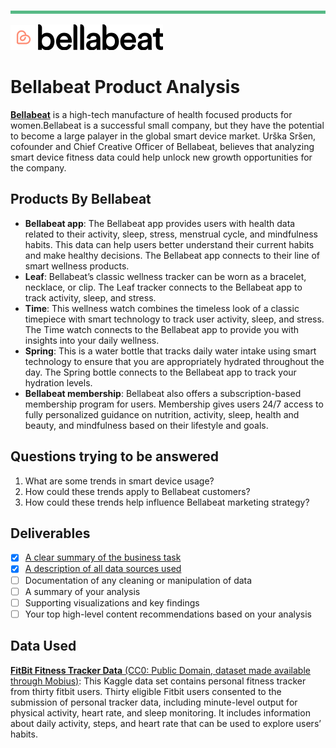 ![top line](./Resources/Images/topLine.png)  

![logo](./Resources/Images/logo.png)  ![full logo](./Resources/Images/fullLogo.png)
# Bellabeat Product Analysis

[**Bellabeat**](https://bellabeat.com "Bellabeat website") is a high-tech manufacture of health focused products for women.Bellabeat is a successful small company, but they have the  potential to become a large palayer in the global smart device market. 
Urška Sršen, cofounder and Chief Creative Officer of Bellabeat, believes that analyzing smart device fitness data could help unlock new growth opportunities for the company.

## Products By Bellabeat

* **Bellabeat app**: The Bellabeat app provides users with health data related to their activity, sleep, stress,
menstrual cycle, and mindfulness habits. This data can help users better understand their current habits and
make healthy decisions. The Bellabeat app connects to their line of smart wellness products.
* **Leaf**: Bellabeat’s classic wellness tracker can be worn as a bracelet, necklace, or clip. The Leaf tracker connects
to the Bellabeat app to track activity, sleep, and stress.
* **Time**: This wellness watch combines the timeless look of a classic timepiece with smart technology to track user
activity, sleep, and stress. The Time watch connects to the Bellabeat app to provide you with insights into your
daily wellness.
* **Spring**: This is a water bottle that tracks daily water intake using smart technology to ensure that you are
appropriately hydrated throughout the day. The Spring bottle connects to the Bellabeat app to track your
hydration levels.
* **Bellabeat membership**: Bellabeat also offers a subscription-based membership program for users.
Membership gives users 24/7 access to fully personalized guidance on nutrition, activity, sleep, health and
beauty, and mindfulness based on their lifestyle and goals.

## Questions trying to be answered

1. What are some trends in smart device usage? 
2. How could these trends apply to Bellabeat customers?
3. How could these trends help influence Bellabeat marketing strategy?

## Deliverables

- [X] [A clear summary of the business task](https://github.com/abhisindh/Bellabeat_Product_Analysis/blob/master/001_Ask/Business_Task_statement.md "Business task statement")
- [X] [A description of all data sources used](https://github.com/abhisindh/Bellabeat_Product_Analysis/blob/master/002_Prepare/Data_Description.md "Data Description")
- [ ] Documentation of any cleaning or manipulation of data 
- [ ] A summary of your analysis
- [ ] Supporting visualizations and key findings
- [ ] Your top high-level content recommendations based on your analysis

## Data Used

[**FitBit Fitness Tracker Data** (CC0: Public Domain, dataset made available through Mobius)](https://www.kaggle.com/datasets/arashnic/fitbit "Link to Dataset"): This Kaggle data set
contains personal fitness tracker from thirty fitbit users. Thirty eligible Fitbit users consented to the submission of
personal tracker data, including minute-level output for physical activity, heart rate, and sleep monitoring. It includes
information about daily activity, steps, and heart rate that can be used to explore users’ habits.



